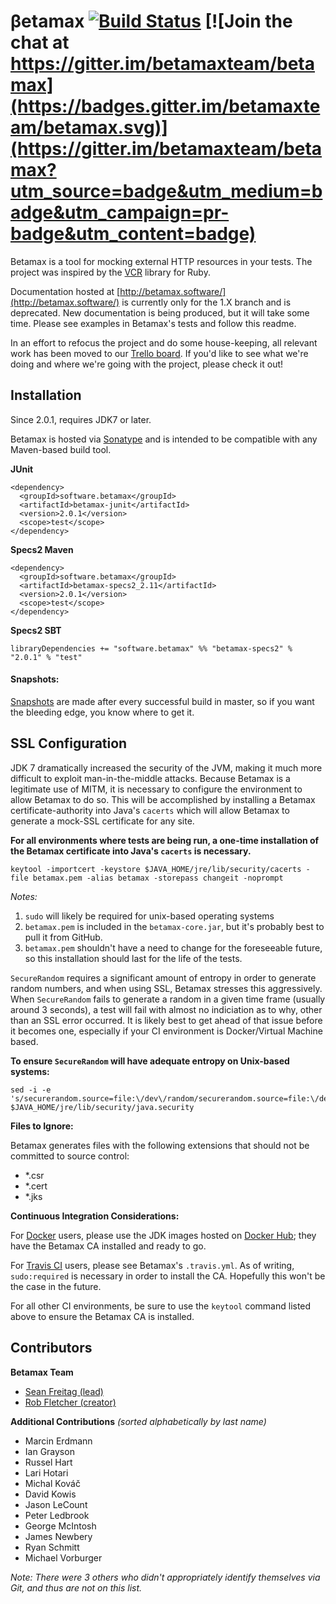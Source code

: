 # &beta;etamax [![Build Status](https://travis-ci.org/betamaxteam/betamax.svg?branch=master)](https://travis-ci.org/betamaxteam/betamax) [![Join the chat at https://gitter.im/betamaxteam/betamax](https://badges.gitter.im/betamaxteam/betamax.svg)](https://gitter.im/betamaxteam/betamax?utm_source=badge&utm_medium=badge&utm_campaign=pr-badge&utm_content=badge)

Betamax is a tool for mocking external HTTP resources in your tests. The project was inspired by the [VCR](https://relishapp.com/vcr/vcr/docs) library for Ruby.

Documentation hosted at [http://betamax.software/](http://betamax.software/) is currently only for the 1.X branch and is deprecated. New documentation is being produced, but it will take some time. Please see examples in Betamax's tests and follow this readme.

In an effort to refocus the project and do some house-keeping, all relevant work has been moved to our [Trello board](https://trello.com/b/h38RAFcm/betamax). If you'd like to see what we're doing and where we're going with the project, please check it out!

## Installation

Since 2.0.1, requires JDK7 or later.

Betamax is hosted via [Sonatype](https://oss.sonatype.org/) and is intended to be compatible with any Maven-based build tool.

**JUnit**

```
<dependency>
  <groupId>software.betamax</groupId>
  <artifactId>betamax-junit</artifactId>
  <version>2.0.1</version>
  <scope>test</scope>
</dependency>
```

**Specs2 Maven**

```
<dependency>
  <groupId>software.betamax</groupId>
  <artifactId>betamax-specs2_2.11</artifactId>
  <version>2.0.1</version>
  <scope>test</scope>
</dependency>
```

**Specs2 SBT**

```
libraryDependencies += "software.betamax" %% "betamax-specs2" % "2.0.1" % "test"
```

#### Snapshots:

[Snapshots](https://oss.sonatype.org/content/repositories/snapshots/software/betamax/betamax-core) are made after every successful build in master, so if you want the bleeding edge, you know where to get it.

## SSL Configuration

JDK 7 dramatically increased the security of the JVM, making it much more difficult to exploit man-in-the-middle attacks. Because Betamax is a legitimate use of MITM, it is necessary to configure the environment to allow Betamax to do so. This will be accomplished by installing a Betamax certificate-authority into Java's `cacerts` which will allow Betamax to generate a mock-SSL certificate for any site.

**For all environments where tests are being run, a one-time installation of the Betamax certificate into Java's `cacerts` is necessary.**

    keytool -importcert -keystore $JAVA_HOME/jre/lib/security/cacerts -file betamax.pem -alias betamax -storepass changeit -noprompt

*Notes:*

1. `sudo` will likely be required for unix-based operating systems
2. `betamax.pem` is included in the `betamax-core.jar`, but it's probably best to pull it from GitHub.
3. `betamax.pem` shouldn't have a need to change for the foreseeable future, so this installation should last for the life of the tests.

`SecureRandom` requires a significant amount of entropy in order to generate random numbers, and when using SSL, Betamax stresses this aggressively. When `SecureRandom` fails to generate a random in a given time frame (usually around 3 seconds), a test will fail with almost no indiciation as to why, other than an SSL error occurred. It is likely best to get ahead of that issue before it becomes one, especially if your CI environment is Docker/Virtual Machine based.

**To ensure `SecureRandom` will have adequate entropy on Unix-based systems:**

    sed -i -e 's/securerandom.source=file:\/dev\/random/securerandom.source=file:\/dev\/urandom/' $JAVA_HOME/jre/lib/security/java.security

**Files to Ignore:**

Betamax generates files with the following extensions that should not be committed to source control:

- *.csr
- *.cert
- *.jks

**Continuous Integration Considerations:**

For [Docker](https://www.docker.com) users, please use the JDK images hosted on [Docker Hub](https://hub.docker.com/r/betamax/betamax/); they have the Betamax CA installed and ready to go.

For [Travis CI](https://travis-ci.org/
) users, please see Betamax's `.travis.yml`. As of writing, `sudo:required` is necessary in order to install the CA. Hopefully this won't be the case in the future.

For all other CI environments, be sure to use the `keytool` command listed above to ensure the Betamax CA is installed.

## Contributors

**Betamax Team**

- [Sean Freitag (lead)](https://github.com/cowboygneox)
- [Rob Fletcher (creator)](https://github.com/robfletcher)

**Additional Contributions** *(sorted alphabetically by last name)*

- Marcin Erdmann
- Ian Grayson
- Russel Hart
- Lari Hotari
- Michal Kováč
- David Kowis
- Jason LeCount
- Peter Ledbrook
- George McIntosh
- James Newbery
- Ryan Schmitt
- Michael Vorburger

*Note: There were 3 others who didn't appropriately identify themselves via Git, and thus are not on this list.*
